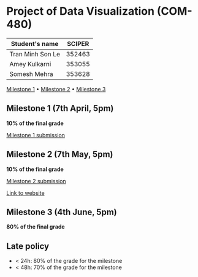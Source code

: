 # Project of Data Visualization (COM-480)

| Student's name | SCIPER |
| -------------- | ------ |
| Tran Minh Son Le | 352463 |
| Amey Kulkarni | 353055 |
| Somesh Mehra | 353628 |

[Milestone 1](#milestone-1) • [Milestone 2](#milestone-2) • [Milestone 3](#milestone-3)

## Milestone 1 (7th April, 5pm)

**10% of the final grade**

[Milestone 1 submission](milestone1.md)

## Milestone 2 (7th May, 5pm)

**10% of the final grade**

[Milestone 2 submission](milestone2.md)

[Link to website](https://com-480-data-visualization.github.io/project-2023-dunkdata/)

## Milestone 3 (4th June, 5pm)

**80% of the final grade**


## Late policy

- < 24h: 80% of the grade for the milestone
- < 48h: 70% of the grade for the milestone
